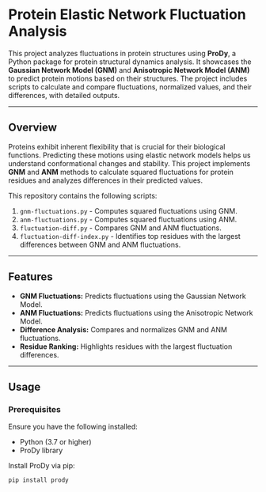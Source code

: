 # Protein Elastic Network Fluctuation Analysis

This project analyzes fluctuations in protein structures using **ProDy**, a Python package for protein structural dynamics analysis. It showcases the **Gaussian Network Model (GNM)** and **Anisotropic Network Model (ANM)** to predict protein motions based on their structures. The project includes scripts to calculate and compare fluctuations, normalized values, and their differences, with detailed outputs.

---

## Overview
Proteins exhibit inherent flexibility that is crucial for their biological functions. Predicting these motions using elastic network models helps us understand conformational changes and stability. This project implements **GNM** and **ANM** methods to calculate squared fluctuations for protein residues and analyzes differences in their predicted values.

This repository contains the following scripts:
1. `gnm-fluctuations.py` - Computes squared fluctuations using GNM.
2. `anm-fluctuations.py` - Computes squared fluctuations using ANM.
3. `fluctuation-diff.py` - Compares GNM and ANM fluctuations.
4. `fluctuation-diff-index.py` - Identifies top residues with the largest differences between GNM and ANM fluctuations.

---

## Features
- **GNM Fluctuations:** Predicts fluctuations using the Gaussian Network Model.
- **ANM Fluctuations:** Predicts fluctuations using the Anisotropic Network Model.
- **Difference Analysis:** Compares and normalizes GNM and ANM fluctuations.
- **Residue Ranking:** Highlights residues with the largest fluctuation differences.

---

## Usage

### Prerequisites
Ensure you have the following installed:
- Python (3.7 or higher)
- ProDy library

Install ProDy via pip:
```bash
pip install prody
